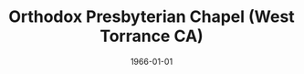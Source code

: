 ---
date: &id001 1966-01-01
end_date: 1969-08-31
location:
  address: null
  city: West Torrance
  state: CA
minister:
- end: 1968-01-01
  name: Louis Knowles
  start: 1967-01-01
  type: Evangelist
- end: 1969-08-31
  name: Daniel Overduin
  start: 1968-01-01
  type: Evangelist
ministers:
- Louis Knowles
- Daniel Overduin
name: Orthodox Presbyterian Chapel
names: null
origination_date: *id001
raw_data: "AR    West Torrance\n\nOrthodox Presbyterian Chapel  (1966/67\u2013 August\
  \ 31, 1969)\nEvangelists: Louis Knowles, 1967\u201368\nDaniel Overduin, 1968\u2013\
  69"
received_from: null
states:
- CA
status:
  active: false
  end_date: null
  reason: null
  received_from: null
  withdrawal_to: null
title: Orthodox Presbyterian Chapel (West Torrance CA)
year_established:
- 1966

---